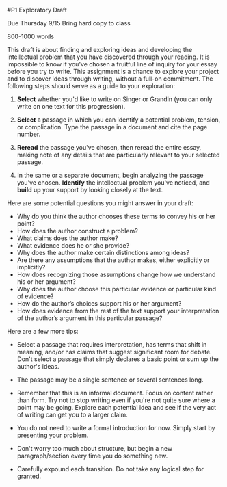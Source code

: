 #P1 Exploratory Draft

Due Thursday 9/15
Bring hard copy to class

800-1000 words

This draft is about finding and exploring ideas and developing the intellectual problem that you have discovered through your reading. It is impossible to know if you've chosen a fruitful line of inquiry for your essay before you try to write. This assignment is a chance to explore your project and to discover ideas through writing, without a full-on commitment. The following steps should serve as a guide to your exploration:

1) **Select** whether you'd like to write on Singer or Grandin (you can only write on one text for this progression).

2) **Select** a passage in which you can identify a potential problem, tension, or complication. Type the passage in a document and cite the page number.

3) **Reread** the passage you've chosen, then reread the entire essay, making note of any details that are particularly relevant to your selected passage.

4) In the same or a separate document, begin analyzing the passage you've chosen. **Identify** the intellectual problem you've noticed, and **build up** your support by looking closely at the text.  

Here are some potential questions you might answer in your draft:  

- Why do you think the author chooses these terms to convey his or her point?  
- How does the author construct a problem?  
- What claims does the author make?  
- What evidence does he or she provide?
- Why does the author make certain distinctions among ideas?
- Are there any assumptions that the author makes, either explicitly or implicitly?
- How does recognizing those assumptions change how we understand his or her argument?
- Why does the author choose this particular evidence or particular kind of evidence?  
- How do the author’s choices support his or her argument?
- How does evidence from the rest of the text support your interpretation of the author’s argument in this particular passage?

Here are a few more tips:

- Select a passage that requires interpretation, has terms that shift in meaning, and/or has claims that suggest significant room for debate. Don't select a passage that simply declares a basic point or sum up the author's ideas.   

- The passage may be a single sentence or several sentences long.

- Remember that this is an informal document. Focus on content rather than form. Try not to stop writing even if you're not quite sure where a point may be going. Explore each potential idea and see if the very act of writing can get you to a larger claim.

- You do not need to write a formal introduction for now. Simply start by presenting your problem.

- Don't worry too much about structure, but begin a new paragraph/section every time you do something new.

- Carefully expound each transition. Do not take any logical step for granted.

